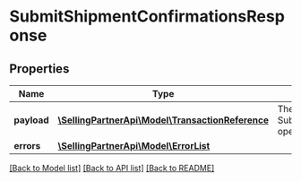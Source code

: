 # SubmitShipmentConfirmationsResponse

## Properties
Name | Type | Description | Notes
------------ | ------------- | ------------- | -------------
**payload** | [**\SellingPartnerApi\Model\TransactionReference**](TransactionReference.md) | The response payload for the SubmitShipmentConfirmations operation. | [optional] 
**errors** | [**\SellingPartnerApi\Model\ErrorList**](ErrorList.md) |  | [optional] 

[[Back to Model list]](../README.md#documentation-for-models) [[Back to API list]](../README.md#documentation-for-api-endpoints) [[Back to README]](../README.md)


